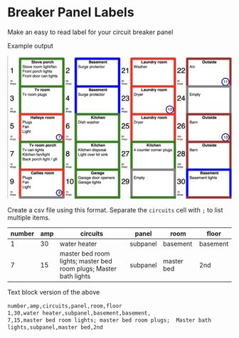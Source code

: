 # Breaker Panel Labels

Make an easy to read label for your circuit breaker panel

Example output

![](images/labels.png)

Create a csv file using this format.  Separate the `circuits` cell with `;` to list multiple items.


| number |	amp	| circuits	| panel |	room	| floor |
| --- | ----------- | --- | ----------- | --- | ----------- |
| 1 | 30 |	water heater	| subpanel  |	basement    |	basement |
| 7 | 15 |	master bed room lights; master bed room plugs;  Master bath lights	| subpanel  |	master bed    |	2nd |


Text block version of the above
```csv
number,amp,circuits,panel,room,floor
1,30,water heater,subpanel,basement,basement,
7,15,master bed room lights; master bed room plugs;  Master bath lights,subpanel,master bed,2nd

```